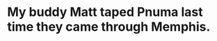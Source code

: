 <!--
id: 55903375
link: http://tumblr.atmos.org/post/55903375/my-buddy-matt-taped-pnuma-last-time-they-came
slug: my-buddy-matt-taped-pnuma-last-time-they-came
date: Wed Oct 22 2008 21:57:45 GMT-0700 (PDT)
publish: 2008-10-022
tags: 
title: My buddy Matt taped Pnuma last time they came through Memphis.
-->


My buddy Matt taped Pnuma last time they came through Memphis.
==============================================================



